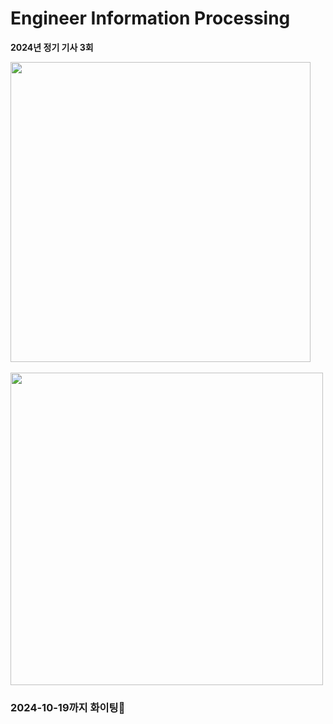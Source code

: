 # Engineer Information Processing
**2024년 정기 기사 3회**

<img src="https://github.com/user-attachments/assets/a4fa6a56-aedb-4c69-ab94-70d55fe8e69e" width="480"/>
<br><br>
<img src="https://github.com/user-attachments/assets/d6e33ec1-e898-4702-b620-775753ba07bf" width="500"/>

### 2024-10-19까지 화이팅💪
